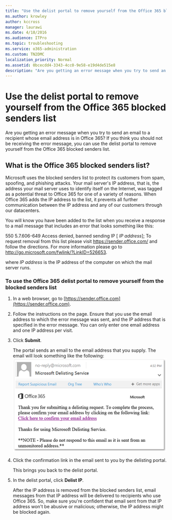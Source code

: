 ```yaml
---
title: "Use the delist portal to remove yourself from the Office 365 blocked senders list"
ms.author: krowley
author: kccross
manager: laurawi
ms.date: 4/18/2016
ms.audience: ITPro
ms.topic: troubleshooting
ms.service: o365-administration
ms.custom: TN2DMC
localization_priority: Normal
ms.assetid: 0bcecdd4-3343-4cc0-9e58-e19d4de515e8
description: "Are you getting an error message when you try to send an email to a recipient whose email address is in Office 365? If you think you should not be receiving the error message, you can use the delist portal to remove yourself from the Office 365 blocked senders list."
---
```


# Use the delist portal to remove yourself from the Office 365 blocked senders list

Are you getting an error message when you try to send an email to a recipient whose email address is in Office 365? If you think you should not be receiving the error message, you can use the delist portal to remove yourself from the Office 365 blocked senders list.
  
## What is the Office 365 blocked senders list?

Microsoft uses the blocked senders list to protect its customers from spam, spoofing, and phishing attacks. Your mail server's IP address, that is, the address your mail server uses to identify itself on the Internet, was tagged as a potential threat to Office 365 for one of a variety of reasons. When Office 365 adds the IP address to the list, it prevents all further communication between the IP address and any of our customers through our datacenters.
  
You will know you have been added to the list when you receive a response to a mail message that includes an error that looks something like this:
  
550 5.7.606-649 Access denied, banned sending IP [ _IP address_]; To request removal from this list please visit https://sender.office.com/ and follow the directions. For more information please go to http://go.microsoft.com/fwlink/?LinkID=526653.
  
where  _IP address_ is the IP address of the computer on which the mail server runs. 
  
### To use the Office 365 delist portal to remove yourself from the blocked senders list

1. In a web browser, go to [https://sender.office.com](https://sender.office.com).
    
2. Follow the instructions on the page. Ensure that you use the email address to which the error message was sent, and the IP address that is specified in the error message. You can only enter one email address and one IP address per visit.
    
3. Click **Submit**.
    
    The portal sends an email to the email address that you supply. The email will look something like the following:
    ![Screenshot of email received when you submit a request through the delist portal](media/bf13e4f7-f68c-4e46-baa7-b6ab4cfc13f3.png)
  
4. Click the confirmation link in the email sent to you by the delisting portal.
    
    This brings you back to the delist portal.
    
5. In the delist portal, click **Delist IP**.
    
    After the IP address is removed from the blocked senders list, email messages from that IP address will be delivered to recipients who use Office 365. So, make sure you're confident that email sent from that IP address won't be abusive or malicious; otherwise, the IP address might be blocked again.
    

